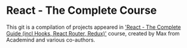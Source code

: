 # React - The Complete Course

This git is a compilation of projects appeared in ['React - The Complete Guide (incl Hooks, React Router, Redux)'](https://www.udemy.com/course/react-the-complete-guide-incl-redux/) course, created by Max from Academind and various co-authors.
